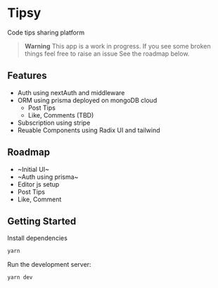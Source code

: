 # Tipsy

Code tips sharing platform

> **Warning**
> This app is a work in progress. If you see some broken things feel free to raise an issue
> See the roadmap below.

## Features

- Auth using nextAuth and middleware
- ORM using prisma deployed on mongoDB cloud
  - Post Tips
  - Like, Comments (TBD)
- Subscription using stripe
- Reuable Components using Radix UI and tailwind

## Roadmap

- ~Initial UI~
- ~Auth using prisma~
- Editor js setup
- Post Tips
- Like, Comment

## Getting Started

Install dependencies

```bash
yarn
```

Run the development server:

```bash
yarn dev
```
